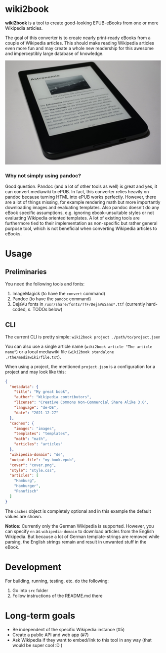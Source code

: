 # wiki2book
**wiki2book** is a tool to create good-looking EPUB-eBooks from one or more Wikipedia articles.

The goal of this converter is to create nearly print-ready eBooks from a couple of Wikipedia articles.
This should make reading Wikipedia articles even more fun and may create a whole new readership for this awesome and imperceptibly large database of knowledge. 

<p align="center">
<img src="photo.JPG" alt="eBook of the German article about astronomy."/>
</p>

### Why not simply using pandoc?

Good question.
Pandoc (and a lot of other tools as well) is great and yes, it can convert mediawiki to ePUB.
In fact, this converter relies heavily on pandoc because turning HTML into ePUB works perfectly.
However, there are a lot of things missing, for example rendering math but more importantly downloading images and evaluating templates.
Also pandoc doesn't do any eBook specific assumptions, e.g. ignoring ebook-unsuitable styles or not evaluating Wikipedia oriented templates.
A lot of existing tools are furthermore tied to their implementation as non-specific but rather general purpose tool, which is not beneficial when converting Wikipedia articles to eBooks. 

# Usage

## Preliminaries

You need the following tools and fonts:

1. ImageMagick (to have the `convert` command)
2. Pandoc (to have the `pandoc` command)
3. DejaVu fonts in `/usr/share/fonts/TTF/DejaVuSans*.ttf` (currently hard-coded, s. TODOs below)
 
## CLI

The current CLI is pretty simple: `wiki2book project ./path/to/project.json`

You can also use a single article name (`wiki2book article "The article name"`) or a local mediawiki file (`wiki2book standalone ./the/mediawiki/file.txt`).

When using a project, the mentioned `project.json` is a configuration for a project and may look like this:

```json
{
  "metadata": {
    "title": "My great book",
    "author": "Wikipedia contributors",
    "license": "Creative Commons Non-Commercial Share Alike 3.0",
    "language": "de-DE",
    "date": "2021-12-27"
  },
  "caches": {
    "images": "images",
    "templates": "templates",
    "math": "math",
    "articles": "articles"
  },
  "wikipedia-domain": "de",
  "output-file": "my-book.epub",
  "cover": "cover.png",
  "style": "style.css",
  "articles": [
    "Hamburg",
    "Hamburger",
    "Pannfisch"
  ]
}
```

The `caches` object is completely optional and in this example the default values are shown.

**Notice:** Currently only the German Wikipedia is supported.
However, you can specify `en` as `wikipedia-domain` to download articles from the English Wikipedia.
But because a lot of German template-strings are removed while parsing, the English strings remain and result in unwanted stuff in the eBook.

# Development

For building, running, testing, etc. do the following:

1. Go into `src` folder
2. Follow instructions of the README.md there

# Long-term goals

* Be independent of the specific Wikipedia instance (#5)
* Create a public API and web app (#7)
* Ask Wikipedia if they want to embed/link to this tool in any way (that would be super cool :D )